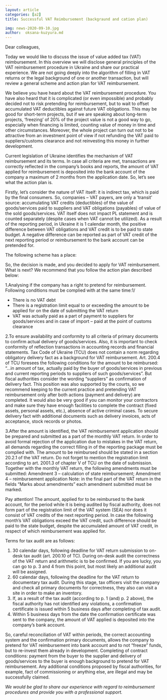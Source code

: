 ```yaml
---
layout: article
categories: [a2]
title: Successful VAT Reimbursement (backgraund and cation plan) 

img: news-2020-09-10.jpg
author:  oksana-kuzyura.md
---
```

Dear colleagues,

Today we would like to discuss the issue of value added tax (VAT) reimbursement. In this overview we will disclose general principles of the VAT reimbursement procedure in 
Ukraine and share our practical experience. We are not going deeply into the algorithm of filling in VAT returns or the legal background of one or another transaction, but 
will review a general scheme and action plan for VAT reimbursement.

We believe you have heard about the VAT reimbursement procedure. You have also heard that it is complicated (or even impossible) and probably decided not to risk pretending 
for reimbursement, but to wait to offset accumulated VAT deductibles against future VAT obligations. This may be good for short-term projects, but if we are speaking about 
long-term projects, ‘freezing’ of 20% of the project value is not a good way to go, especially when financing is limited, counting value of money in time and other circumstances.
Moreover, the whole project can turn out not to be attractive from an investment point of view if not refunding the VAT paid to suppliers/customs clearance and not reinvesting
this money in further development.

Current legislation of Ukraine identifies the mechanism of VAT reimbursement and its terms. In case all criteria are met, transactions are correctly reflected in the company’s 
books and reports, the amount of VAT applied for reimbursement is deposited into the bank account of the company a maximum of 2 months from the application date. So, let’s see 
what the action plan is.

Firstly, let’s consider the nature of VAT itself: it is indirect tax, which is paid by the final consumers. So, companies – VAT payers, are only a ‘transit’ source: accumulating
VAT credits (deductibles) of the value of goods/services paid to suppliers and VAT obligations (payables) of value of the sold goods/services. VAT itself does not impact PL 
statement and is counted separately (despite cases when VAT cannot be utilized). As a result of the reporting period, in Ukraine it is 1 calendar month, the positive difference
between VAT obligations and VAT credit is to be paid to state budget. A negative difference can be reported as part of VAT credit of the next reporting period or reimbursement
to the bank account can be pretended for.

The following scheme has a place:


So, the decision is made, and you decided to apply for VAT reimbursement. What is next? We recommend that you follow the action plan described below:

1.Analysing if the company has a right to pretend for reimbursement. Following conditions must be complied with at the same time:1/
* There is no VAT debt
* There is a registration limit equal to or exceeding the amount to be applied for on the date of submitting the VAT return
* VAT was actually paid as a part of payment to suppliers for goods/services and in case of import – paid at the point of customs clearance


2.To ensure availability and conformity to all criteria of primary documents to confirm actual delivery of goods/services. Also, it is important to check conformity of reflection
transactions in accounting records and financial statements. Tax Code of Ukraine (TCU) does not contain a norm regarding obligatory delivery fact as a background for VAT 
reimbursement. Art. 200.4 of TCU foresees the following conditions for the amount to be reimbursed: “…in amount of tax, actually paid by the buyer of goods/services in previous
and current reporting periods to suppliers of such goods/services”. But fiscal authorities consider the wording “suppliers” as confirmation of delivery fact. This position was
also supported by the courts, so we recommend keeping to the current practice and pretending VAT reimbursement only after both actions (payment and delivery) are completed. It
would also be very good if you can monitor your contractors and make sure they have enough facilities to complete the contract (fixed assets, personal assets, etc.), absence of
active criminal cases. To secure delivery fact with additional documents such as delivery invoices, acts of acceptance, stock records or photos.

3.After the amount is identified, the VAT reimbursement application should be prepared and submitted as a part of the monthly VAT return. In order to avoid formal rejection of
the application due to mistakes in the VAT return, all demands regarding the correct filling in of the reporting package must be complied with. The amount to be reimbursed 
should be stated in a section 20.2.1 of the VAT return. Do not forget to mention the registration limit according to art. 2001.3 of chapter V of TCU on the date of submission. 
Together with the monthly VAT return, the following amendments must be submitted: Amendment 3 – calculation of state reimbursement; Amendment 4 – reimbursement application Note:
in the final part of the VAT return in the fields “Marks about amendments” each amendment submitted must be marked.


Pay attention! The amount, applied for to be reimbursed to the bank account, for the period while it is being audited by fiscal authority, does not form part of the registration
limit of the VAT system (SEA) nor does it consist of VAT credits of the next reporting period. In case the following month’s VAT obligations exceed the VAT credit, such 
difference should be paid to the state budget, despite the accumulated amount of VAT credit, in respect of which reimbursement was applied for.

Terms for tax audit are as follows:

 1. 30 calendar days, following deadline for VAT return submission to on-desk tax audit (art. 200.10 of TC). During on-desk audit the correctness of the VAT return and arithmetic 
is to be confirmed. If you are lucky, you can go to p. 3 and 4 from this point, but most likely an additional audit will be assigned.
 2. 60 calendar days, following the deadline for the VAT return to documentary tax audit. During this stage, tax officers visit the company and check all primary documents for 
correctness, they also can visit a site in order to make an inventory.
 3. If, as a result of the tax audit (according to p. 1 (and) p. 2 above), the fiscal authority has not identified any violations, a confirmation certificate is issued within 5 
business days after completing of tax audit.
 4. Within 5 business days from the date the confirmation certificate was sent to the company, the amount of VAT applied is deposited into the company’s bank account.

So, careful reconciliation of VAT within periods, the correct accounting system and the confirmation primary documents, allows the company to pretend for VAT reimbursement into
bank account and to not “freeze” funds, but to re-invest them already in development. Completing of contract conditions: payment from the buyer to the supplier and delivery of
goods/services to the buyer is enough background to pretend for VAT reimbursement. Any additional conditions proposed by fiscal authorities, for example, fact of commissioning 
or anything else, are illegal and may be successfully claimed.


*We would be glad to share our experience with regard to reimbursement procedures and provide you with a professional support.*
